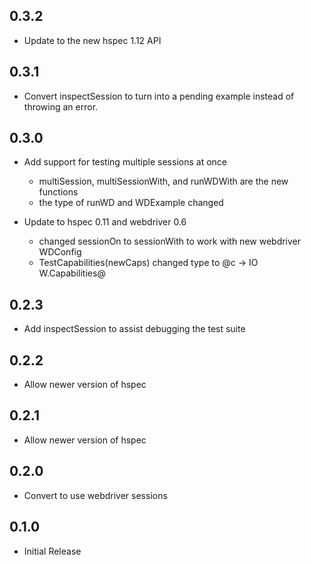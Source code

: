 ## 0.3.2

* Update to the new hspec 1.12 API

## 0.3.1

* Convert inspectSession to turn into a pending example instead of throwing an error.

## 0.3.0

* Add support for testing multiple sessions at once
    * multiSession, multiSessionWith, and runWDWith are the new functions
    * the type of runWD and WDExample changed

* Update to hspec 0.11 and webdriver 0.6
    * changed sessionOn to sessionWith to work with new webdriver WDConfig
    * TestCapabilities(newCaps) changed type to @c -> IO W.Capabilities@

## 0.2.3

* Add inspectSession to assist debugging the test suite

## 0.2.2

* Allow newer version of hspec

## 0.2.1

* Allow newer version of hspec

## 0.2.0

* Convert to use webdriver sessions

## 0.1.0

* Initial Release
